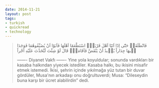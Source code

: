 ```yaml
---
date: 2014-11-21
layout: post
tags:
- turkish
- quickread
- technology
---
```


> فَانْطَلَقَا۠ حَتّٰٓى اِذَٓا اَتَيَٓا اَهْلَ قَرْيَةٍۨ اسْتَطْعَمَٓا اَهْلَهَا فَاَبَوْا اَنْ يُضَيِّفُوهُمَا فَوَجَدَا ف۪يهَا جِدَاراً يُر۪يدُ اَنْ يَنْقَضَّ فَاَقَامَهُۜ قَالَ لَوْ شِئْتَ لَتَّخَذْتَ عَلَيْهِ اَجْراً
> 
> ——- Diyanet Vakfı ——- 
> Yine yola koyuldular; sonunda vardıkları bir kasaba halkından yiyecek istediler. Kasaba halkı, bu ikisini misafir etmek istemedi. İkisi, şehrin içinde yıkılmağa yüz tutan bir duvar gördüler, Musa'nın arkadaşı onu doğrultuverdi; Musa: “Dileseydin buna karşı bir ücret alabilirdin” dedi.
